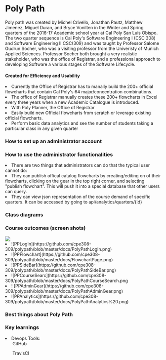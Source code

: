 <h1> Poly Path</h1>
<div>
  <p> 
    Poly path was created by Michel Crivello, Jonathan Pautz, Matthew Jimenez, Miguel Duran, and Bryce Vonilten in the Winter   and Spring quarters of the 2016-17 Academic school year at Cal Poly San Luis Obispo. The two quarter sequence is Cal Poly's   Software Engineering I (CSC 308) and Software Engineering II CSC(309) and was taught by Professor Salome Gudrun Socher, who   was a visiting professor from the Univeristy of Munich Applied Sciences. Professor Socher both brought a very realistic       stakeholder, who was the office of Registrar, and a professional approach to developing Software a various stages of the       Software Lifecycle.
  </p>
  
  <h4>Created for Efficiency and Usability</h4>
    <li>
      Currently the Office of Registrar has to manally build the 200+ official flowcharts that contain Cal Poly's 64                 major/concentration combinations. 
    </li>
    <li>
      The office of Registrar manually creates these 200+ flowcharts in Excel every three years when a new Academic Catalogue       is introduced.
    </li>
    <li> 
      With Poly Planner, the Office of Registrar
        <li>
          Easily build new Official flowcharts from scratch or leverage existing official flowcharts.
        </li>  
        <li>
         Perform basic data analytics and see the number of students taking a particular class in any given quarter
       </li>
    </li>  
</div>

<div>
  <h3> 
    <strong> How to set up an administrator account</strong>
  </h3>
</div>

<div>
  <h3> 
    <strong>How to use the administrator functionalities</strong>
  </h3>
    <li>
      There are two things that administrators can do that the typical user cannot do:
        <li>
          They can publish offical catalog flowcharts by creating/editing on of their flowcharts, clicking on the gear in the           top right corner, and selecting  "publish flowchart". This will push it into a special database that other users can           query.
        </li>
        <li>
          They can view json representation of the course demand of specific quarters. It can be accessed by going to                   api/analytics/quarters/{id} 
        </li>
   </li>
</div>    

<div>
  <h3> 
  <strong>Class diagrams</strong>
  </h3>
</div>  

<div>
  <h3> 
    <strong>Course outcomes (screen shots)</strong>
  </h3>
    <img src="https://github.com/cpe308-309/polypath/blob/master/docs/PolyPathLogIn.png">  
    <li>
      ![PPLogIn](https://github.com/cpe308-309/polypath/blob/master/docs/PolyPathLogIn.png)
    </li>
    <li>
      ![PPFlowchart](https://github.com/cpe308-309/polypath/blob/master/docs/FlowchartPage.png)
    </li>  
    <li>
      ![PPSideBar](https://github.com/cpe308-309/polypath/blob/master/docs/PolyPathSideBar.png)
    </li>
    <li>
      ![PPCourseSearc](https://github.com/cpe308-309/polypath/blob/master/docs/PolyPathCourseSearch.png
    </li>
    <li>!
      [PPAdminGear](https://github.com/cpe308-309/polypath/blob/master/docs/PolyPathAdminGear.png)
    </li>
    <li>
      ![PPAnalytics](https://github.com/cpe308-309/polypath/blob/master/docs/PolyPathAnalytics%20.png)
    </li>
</div>

<div>
  <h3> 
    <strong>Best things about Poly Path</strong> 
  </h3>
</div>

<div>
  <h3> 
    <strong>Key learnings</strong>
  </h3> 
  <P>
    <li>
      Devops Tools:
        <ol>
          GitHub
        </ol>
        <ol>
          TravisCI 
        </ol>
    </li>
  </p>
</div>  
